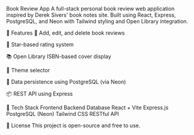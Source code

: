 Book Review App
A full-stack personal book review web application inspired by Derek Sivers' book notes site. Built using React, Express, PostgreSQL, and Neon with Tailwind styling and Open Library integration.

🚀 Features
📝 Add, edit, and delete book reviews

🌟 Star-based rating system

📚 Open Library ISBN-based cover display

🎨 Theme selector

🧠 Data persistence using PostgreSQL (via Neon)

📦 REST API using Express

📂 Tech Stack
Frontend	Backend	Database
React + Vite	Express.js	PostgreSQL (Neon)
Tailwind CSS	RESTful API	

📖 License
This project is open-source and free to use.
